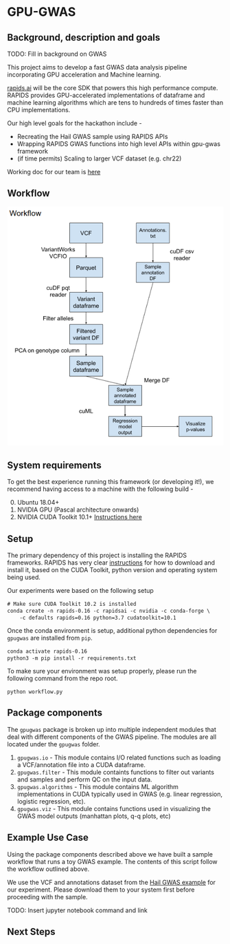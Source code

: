 # GPU-GWAS

## Background, description and goals
TODO: Fill in background on GWAS

This project aims to develop a fast GWAS data analysis pipeline incorporating GPU acceleration and Machine learning.

[rapids.ai](https://rapids.ai/) will be the core SDK that powers this high performance compute. RAPIDS provides GPU-accelerated
implementations of dataframe and machine learning algorithms which are tens to hundreds of times faster than CPU implementations.

Our high level goals for the hackathon include - 
* Recreating the Hail GWAS sample using RAPIDS APIs
* Wrapping RAPIDS GWAS functions into high level APIs within gpu-gwas framework
* (if time permits) Scaling to larger VCF dataset (e.g. chr22)

Working doc for our team is [here](https://docs.google.com/document/d/1d_czQ9OE_XqtRw2X67fqCzUvQRriuvWXqTSNLmTAzVE/edit#heading=h.xvl7m2ful8yu)

## Workflow
![Workflow-diagram](images/workflow.png)

## System requirements
To get the best experience running this framework (or developing it!), we recommend having
access to a machine with the following build - 

0. Ubuntu 18.04+
1. NVIDIA GPU (Pascal architecture onwards)
2. NVIDIA CUDA Toolkit 10.1+ [Instructions here](https://developer.nvidia.com/CUDA-TOOLKIT-ARCHIVE)

## Setup
The primary dependency of this project is installing the RAPIDS frameworks.
RAPIDS has very clear [instructions](https://rapids.ai/start.html#get-rapids) for how to download and install it, based on the CUDA Toolkit, python version and operating system being used.

Our experiments were based on the following setup
```
# Make sure CUDA Toolkit 10.2 is installed
conda create -n rapids-0.16 -c rapidsai -c nvidia -c conda-forge \
    -c defaults rapids=0.16 python=3.7 cudatoolkit=10.1
```

Once the conda environment is setup, additional python dependencies for `gpugwas` are installed from `pip`.
```
conda activate rapids-0.16
python3 -m pip install -r requirements.txt
```

To make sure your environment was setup properly, please run the following command from the repo root.
```
python workflow.py
```

## Package components
The `gpugwas` package is broken up into multiple independent modules that deal with different components
of the GWAS pipeline. The modules are all located under the `gpugwas` folder.

1. `gpugwas.io` - This module contains I/O related functions such as loading a VCF/annotation file into a CUDA dataframe.
2. `gpugwas.filter` - This module containts functions to filter out variants and samples and perform QC on the input data.
3. `gpugwas.algorithms` - This module contains ML algorithm implementations in CUDA typically used in GWAS (e.g. linear regression, logistic regression, etc).
4. `gpugwas.viz` - This module contains functions used in visualizing the GWAS model outputs (manhattan plots, q-q plots, etc)

## Example Use Case
Using the package components described above we have built a sample workflow that runs a toy GWAS example.
The contents of this script follow the workflow outlined above.

We use the VCF and annotations dataset from the [Hail GWAS example](https://hail.is/docs/0.2/tutorials/01-genome-wide-association-study.html)
for our experiment. Please download them to your system first before proceeding with the sample.

TODO: Insert jupyter notebook command and link

## Next Steps
